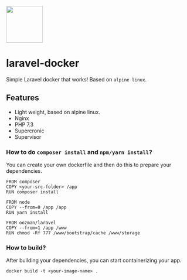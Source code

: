 <img src="https://dl.dropbox.com/s/2usz2l4099j7pdy/logo-laravel-docker.png" width=100/>

# laravel-docker
Simple Laravel docker that works! Based on `alpine linux`. 

## Features
- Light weight, based on alpine linux.
- Nginx
- PHP 7.3
- Supercronic
- Supervisor

### How to do `composer install` and `npm/yarn install`?
You can create your own dockerfile and then do this to prepare your dependencies.

```
FROM composer
COPY <your-src-folder> /app
RUN composer install

FROM node
COPY --from=0 /app /app
RUN yarn install

FROM oozman/laravel
COPY --from=1 /app /www
RUN chmod -Rf 777 /www/bootstrap/cache /www/storage
```

### How to build?
After building your dependencies, you can start containerizing your app.

```
docker build -t <your-image-name> .
```
